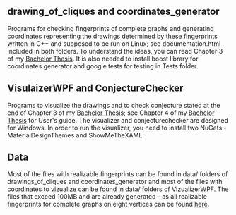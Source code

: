 ## drawing_of_cliques and coordinates_generator

Programs for checking fingerprints of complete graphs and generating coordinates representing the drawings determined by these fingerprints written in C++ and supposed to be run on Linux; see documentation.html included in both folders. To understand the ideas, you can read Chapter 3 of my [Bachelor Thesis](https://kam.mff.cuni.cz/~fila/bachelor_thesis.html). It is also needed to install boost library for coordinates generator and google tests for testing in Tests folder.

## VisulaizerWPF and ConjectureChecker

Programs to visualize the drawings and to check conjecture stated at the end of Chapter 3 of my [Bachelor Thesis](https://kam.mff.cuni.cz/~fila/bachelor_thesis.html); see Chapter 4 of my [Bachelor Thesis](https://kam.mff.cuni.cz/~fila/bachelor_thesis.html) for User's guide. The visualizer and conjecturechecker are designed for Windows. In order to run the visualizer, you need to install two NuGets - MaterialDesignThemes and ShowMeTheXAML.

## Data

Most of the files with realizable fingerprints can be found in data/ folders of drawings_of_cliques and coordinates_generator and most of the files with coordinates to vizualize can be found in data/ folders of VizualizerWPF. The files that exceed 100MB and are already generated - as all realizable fingerprints for complete graphs on eight vertices can be found [here](https://kam.mff.cuni.cz/~fila/bachelor_thesis.html). 


